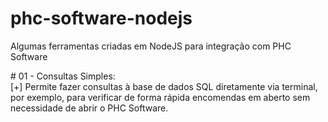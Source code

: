 # phc-software-nodejs
Algumas ferramentas criadas em NodeJS para integração com PHC Software

<div># 01 - Consultas Simples:
    <br>[+] Permite fazer consultas à base de dados SQL diretamente via terminal, por exemplo, para verificar de forma rápida encomendas em aberto sem necessidade de abrir o PHC Software.    
    
 </div>
